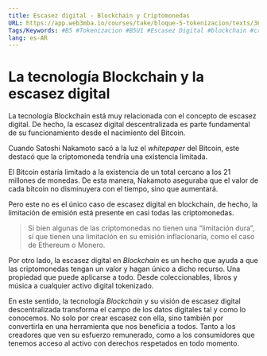 ```yaml
---
title: Escasez digital - Blockchain y Criptomonedas
URL: https://app.web3mba.io/courses/take/bloque-5-tokenizacion/texts/36008734-u1-02-escasez-digital-blockchain-y-criptomonedas
Tags/Keywords: #B5 #Tokenizacion #B5U1 #Escasez Digital #blockchain #criptomonedas
lang: es-AR
---
```

# La tecnología Blockchain y la escasez digital
La tecnología Blockchain está muy relacionada con el concepto de escasez digital. De hecho, la escasez digital descentralizada es parte fundamental de su funcionamiento desde el nacimiento del Bitcoin.

Cuando Satoshi Nakamoto sacó a la luz el _whitepaper_ del Bitcoin, este destacó que la criptomoneda tendría una existencia limitada.

El Bitcoin estaría limitado a la existencia de un total cercano a los 21 millones de monedas. De esta manera, Nakamoto aseguraba que el valor de cada bitcoin no disminuyera con el tiempo, sino que aumentará.

Pero este no es el único caso de escasez digital en blockchain, de hecho, la limitación de emisión está presente en casi todas las criptomonedas.

> Si bien algunas de las criptomonedas no tienen una “limitación dura”, sí que tienen una limitación en su emisión inflacionaria, como el caso de Ethereum o Monero.

Por otro lado, la escasez digital en _Blockchain_ es un hecho que ayuda a que las criptomonedas tengan un valor y hagan único a dicho recurso. Una propiedad que puede aplicarse a todo. Desde coleccionables, libros y música a cualquier activo digital tokenizado.

En este sentido, la tecnología _Blockchain_ y su visión de escasez digital descentralizada transforma el campo de los datos digitales tal y como lo conocemos. No solo por crear escasez con ella, sino también por convertirla en una herramienta que nos beneficia a todos. Tanto a los creadores que ven su esfuerzo remunerado, como a los consumidores que tenemos acceso al activo con derechos respetados en todo momento.